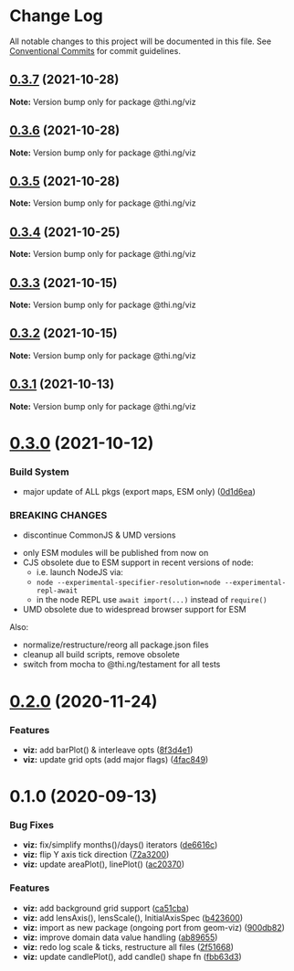 # Change Log

All notable changes to this project will be documented in this file.
See [Conventional Commits](https://conventionalcommits.org) for commit guidelines.

## [0.3.7](https://github.com/thi-ng/umbrella/compare/@thi.ng/viz@0.3.6...@thi.ng/viz@0.3.7) (2021-10-28)

**Note:** Version bump only for package @thi.ng/viz





## [0.3.6](https://github.com/thi-ng/umbrella/compare/@thi.ng/viz@0.3.5...@thi.ng/viz@0.3.6) (2021-10-28)

**Note:** Version bump only for package @thi.ng/viz





## [0.3.5](https://github.com/thi-ng/umbrella/compare/@thi.ng/viz@0.3.4...@thi.ng/viz@0.3.5) (2021-10-28)

**Note:** Version bump only for package @thi.ng/viz





## [0.3.4](https://github.com/thi-ng/umbrella/compare/@thi.ng/viz@0.3.3...@thi.ng/viz@0.3.4) (2021-10-25)

**Note:** Version bump only for package @thi.ng/viz





## [0.3.3](https://github.com/thi-ng/umbrella/compare/@thi.ng/viz@0.3.2...@thi.ng/viz@0.3.3) (2021-10-15)

**Note:** Version bump only for package @thi.ng/viz





## [0.3.2](https://github.com/thi-ng/umbrella/compare/@thi.ng/viz@0.3.1...@thi.ng/viz@0.3.2) (2021-10-15)

**Note:** Version bump only for package @thi.ng/viz





## [0.3.1](https://github.com/thi-ng/umbrella/compare/@thi.ng/viz@0.3.0...@thi.ng/viz@0.3.1) (2021-10-13)

**Note:** Version bump only for package @thi.ng/viz





# [0.3.0](https://github.com/thi-ng/umbrella/compare/@thi.ng/viz@0.2.42...@thi.ng/viz@0.3.0) (2021-10-12)


### Build System

* major update of ALL pkgs (export maps, ESM only) ([0d1d6ea](https://github.com/thi-ng/umbrella/commit/0d1d6ea9fab2a645d6c5f2bf2591459b939c09b6))


### BREAKING CHANGES

* discontinue CommonJS & UMD versions

- only ESM modules will be published from now on
- CJS obsolete due to ESM support in recent versions of node:
  - i.e. launch NodeJS via:
  - `node --experimental-specifier-resolution=node --experimental-repl-await`
  - in the node REPL use `await import(...)` instead of `require()`
- UMD obsolete due to widespread browser support for ESM

Also:
- normalize/restructure/reorg all package.json files
- cleanup all build scripts, remove obsolete
- switch from mocha to @thi.ng/testament for all tests






#  [0.2.0](https://github.com/thi-ng/umbrella/compare/@thi.ng/viz@0.1.2...@thi.ng/viz@0.2.0) (2020-11-24) 

###  Features 

- **viz:** add barPlot() & interleave opts ([8f3d4e1](https://github.com/thi-ng/umbrella/commit/8f3d4e13f2b81f70ef027780d02e39e4886d3e29)) 
- **viz:** update grid opts (add major flags) ([4fac849](https://github.com/thi-ng/umbrella/commit/4fac84998786c7c884de170775d1797d3218aa19)) 

#  0.1.0 (2020-09-13) 

###  Bug Fixes 

- **viz:** fix/simplify months()/days() iterators ([de6616c](https://github.com/thi-ng/umbrella/commit/de6616c34bbaffbb6df8a01920db6cc7f63836ee)) 
- **viz:** flip Y axis tick direction ([72a3200](https://github.com/thi-ng/umbrella/commit/72a3200c685b039fa8ebfec24ad4ccb02e9d4595)) 
- **viz:** update areaPlot(), linePlot() ([ac20370](https://github.com/thi-ng/umbrella/commit/ac2037061a63b57cfa0143f2a14cc0f2d74a95bd)) 

###  Features 

- **viz:** add background grid support ([ca51cba](https://github.com/thi-ng/umbrella/commit/ca51cba3d7d1d753f7f1b9c593f770d080ddbf41)) 
- **viz:** add lensAxis(), lensScale(), InitialAxisSpec ([b423600](https://github.com/thi-ng/umbrella/commit/b423600bbf208e8630ecb2205eec45895e6b8ea8)) 
- **viz:** import as new package (ongoing port from geom-viz) ([900db82](https://github.com/thi-ng/umbrella/commit/900db82fec61e1e478d7ab08015d2d872f4566c5)) 
- **viz:** improve domain data value handling ([ab89655](https://github.com/thi-ng/umbrella/commit/ab89655fcf1626f15ccde09e18dd986cf07c1a48)) 
- **viz:** redo log scale & ticks, restructure all files ([2f51668](https://github.com/thi-ng/umbrella/commit/2f5166800c880ee4792773048d989eeea26a8583)) 
- **viz:** update candlePlot(), add candle() shape fn ([fbb63d3](https://github.com/thi-ng/umbrella/commit/fbb63d34ce67007bd0f0f0ffeffe063e191bcb93))
